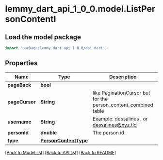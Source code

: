 # lemmy_dart_api_1_0_0.model.ListPersonContentI

## Load the model package
```dart
import 'package:lemmy_dart_api_1_0_0/api.dart';
```

## Properties
Name | Type | Description | Notes
------------ | ------------- | ------------- | -------------
**pageBack** | **bool** |  | [optional] 
**pageCursor** | **String** | like PaginationCursor but for the person_content_combined table | [optional] 
**username** | **String** | Example: dessalines , or dessalines@xyz.tld | [optional] 
**personId** | **double** | The person id. | [optional] 
**type** | [**PersonContentType**](PersonContentType.md) |  | [optional] 

[[Back to Model list]](../README.md#documentation-for-models) [[Back to API list]](../README.md#documentation-for-api-endpoints) [[Back to README]](../README.md)


